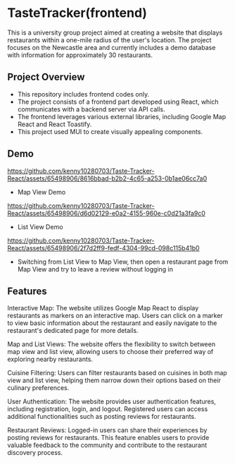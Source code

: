 # TasteTracker(frontend)
This is a university group project aimed at creating a website that displays restaurants within a one-mile radius of the user's location. The project focuses on the Newcastle area and currently includes a demo database with information for approximately 30 restaurants. 

## Project Overview
- This repository includes frontend codes only. 
- The project consists of a frontend part developed using React, which communicates with a backend server via API calls. 
- The frontend leverages various external libraries, including Google Map React and React Toastify.
- This project used MUI to create visually appealing components.

## Demo
https://github.com/kenny10280703/Taste-Tracker-React/assets/65498906/8616bbad-b2b2-4c65-a253-0b1ae06cc7a0

- Map View Demo

https://github.com/kenny10280703/Taste-Tracker-React/assets/65498906/d6d02129-e0a2-4155-960e-c0d21a3fa9c0

- List View Demo

https://github.com/kenny10280703/Taste-Tracker-React/assets/65498906/2f7d2ff9-fedf-4304-99cd-098c115b41b0

- Switching from List View to Map View, then open a restaurant page from Map View and try to leave a review without logging in



## Features
Interactive Map: The website utilizes Google Map React to display restaurants as markers on an interactive map. Users can click on a marker to view basic information about the restaurant and easily navigate to the restaurant's dedicated page for more details.

Map and List Views: The website offers the flexibility to switch between map view and list view, allowing users to choose their preferred way of exploring nearby restaurants.

Cuisine Filtering: Users can filter restaurants based on cuisines in both map view and list view, helping them narrow down their options based on their culinary preferences.

User Authentication: The website provides user authentication features, including registration, login, and logout. Registered users can access additional functionalities such as posting reviews for restaurants.

Restaurant Reviews: Logged-in users can share their experiences by posting reviews for restaurants. This feature enables users to provide valuable feedback to the community and contribute to the restaurant discovery process.
